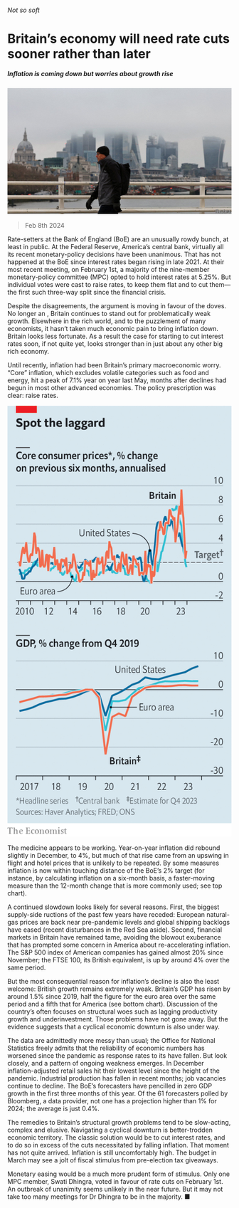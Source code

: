 ###### Not so soft

# Britain’s economy will need rate cuts sooner rather than later 

##### Inflation is coming down but worries about growth rise 

![image](images/20240210_BRP504.jpg) 

> Feb 8th 2024 

Rate-setters at the Bank of England (BoE) are an unusually rowdy bunch, at least in public. At the Federal Reserve, America’s central bank, virtually all its recent monetary-policy decisions have been unanimous. That has not happened at the BoE since interest rates began rising in late 2021. At their most recent meeting, on February 1st, a majority of the nine-member monetary-policy committee (MPC) opted to hold interest rates at 5.25%. But individual votes were cast to raise rates, to keep them flat and to cut them—the first such three-way split since the financial crisis. 

Despite the disagreements, the argument is moving in favour of the doves. No longer an , Britain continues to stand out for problematically weak growth. Elsewhere in the rich world, and to the puzzlement of many economists, it hasn’t taken much economic pain to bring inflation down. Britain looks less fortunate. As a result the case for starting to cut interest rates soon, if not quite yet, looks stronger than in just about any other big rich economy.

Until recently, inflation had been Britain’s primary macroeconomic worry. “Core” inflation, which excludes volatile categories such as food and energy, hit a peak of 7.1% year on year last May, months after declines had begun in most other advanced economies. The policy prescription was clear: raise rates.

![image](images/20240210_BRC300.png) 


The medicine appears to be working. Year-on-year inflation did rebound slightly in December, to 4%, but much of that rise came from an upswing in flight and hotel prices that is unlikely to be repeated. By some measures inflation is now within touching distance of the BoE’s 2% target (for instance, by calculating inflation on a six-month basis, a faster-moving measure than the 12-month change that is more commonly used; see top chart). 

A continued slowdown looks likely for several reasons. First, the biggest supply-side ructions of the past few years have receded: European natural-gas prices are back near pre-pandemic levels and global shipping backlogs have eased (recent disturbances in the Red Sea aside). Second, financial markets in Britain have remained tame, avoiding the blowout exuberance that has prompted some concern in America about re-accelerating inflation. The S&amp;P 500 index of American companies has gained almost 20% since November; the FTSE 100, its British equivalent, is up by around 4% over the same period.

But the most consequential reason for inflation’s decline is also the least welcome: British growth remains extremely weak. Britain’s GDP has risen by around 1.5% since 2019, half the figure for the euro area over the same period and a fifth that for America (see bottom chart). Discussion of the country’s  often focuses on structural woes such as lagging productivity growth and underinvestment. Those problems have not gone away. But the evidence suggests that a cyclical economic downturn is also under way. 

The data are admittedly more messy than usual; the Office for National Statistics freely admits that the reliability of economic numbers has worsened since the pandemic as response rates to its  have fallen. But look closely, and a pattern of ongoing weakness emerges. In December inflation-adjusted retail sales hit their lowest level since the height of the pandemic. Industrial production has fallen in recent months; job vacancies continue to decline. The BoE’s forecasters have pencilled in zero GDP growth in the first three months of this year. Of the 61 forecasters polled by Bloomberg, a data provider, not one has a projection higher than 1% for 2024; the average is just 0.4%.

The remedies to Britain’s structural growth problems tend to be slow-acting, complex and elusive. Navigating a cyclical downturn is better-trodden economic territory. The classic solution would be to cut interest rates, and to do so in excess of the cuts necessitated by falling inflation. That moment has not quite arrived. Inflation is still uncomfortably high. The budget in March may see a jolt of fiscal stimulus from pre-election tax giveaways. 

Monetary easing would be a much more prudent form of stimulus. Only one MPC member, Swati Dhingra, voted in favour of rate cuts on February 1st. An outbreak of unanimity seems unlikely in the near future. But it may not take too many meetings for Dr Dhingra to be in the majority. ■


